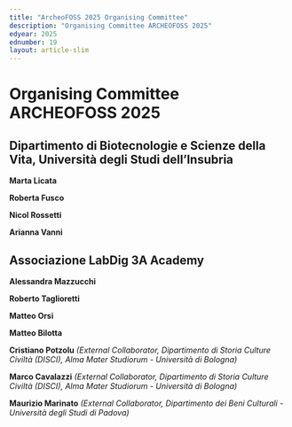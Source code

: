 ```yaml
---
title: "ArcheoFOSS 2025 Organising Committee"
description: "Organising Committee ARCHEOFOSS 2025"
edyear: 2025
ednumber: 19
layout: article-slim
---
```


# Organising Committee ARCHEOFOSS 2025

## Dipartimento di Biotecnologie e Scienze della Vita, Università degli Studi dell’Insubria

**Marta Licata**

**Roberta Fusco**

**Nicol Rossetti**

**Arianna Vanni**


## Associazione LabDig 3A Academy 

**Alessandra Mazzucchi**

**Roberto Taglioretti**

**Matteo Orsi**

**Matteo Bilotta**

**Cristiano Potzolu** *(External Collaborator, Dipartimento di Storia Culture Civiltà (DISCI), Alma Mater Studiorum - Università di Bologna)*

**Marco Cavalazzi** *(External Collaborator, Dipartimento di Storia Culture Civiltà (DISCI), Alma Mater Studiorum - Università di Bologna)*

**Maurizio Marinato** *(External Collaborator, Dipartimento dei Beni Culturali - Università degli Studi di Padova)*
